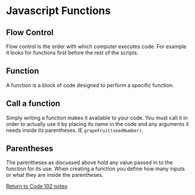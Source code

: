 # Javascript Functions

## Flow Control

Flow control is the order with which computer executes code. For example it looks for functions first before the rest of the scripts.

## Function

A function is a block of code designed to perform a specific function.

## Call a function

Simply writing a function makes it available to your code. You must call it in order to actually use it by placing its name in the code and any arguments it needs inside its parentheses. IE `grapeFruit(seedNumber)`.

## Parentheses

The parentheses as discussed above hold any value passed in to the function for its use. When creating a function you define how many inputs or what they are inside the parentheses.

[Return to Code 102 notes](README.md)
